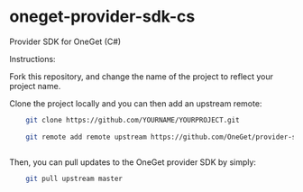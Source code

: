 oneget-provider-sdk-cs
======================

Provider SDK for OneGet (C#)

Instructions:

Fork this repository, and change the name of the project to reflect your project name.

Clone the project locally and you can then add an upstream remote:
    
``` bash
    git clone https://github.com/YOURNAME/YOURPROJECT.git
   
    git remote add remote upstream https://github.com/OneGet/provider-sdk-cs.git
    
```

Then, you can pull updates to the OneGet provider SDK by simply:
    
``` bash
    git pull upstream master
    
```

